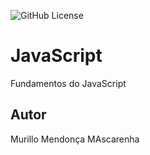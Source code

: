 ![GitHub License](https://img.shields.io/github/license/mmendoncamascarenha/JavaScript)


# JavaScript
Fundamentos do JavaScript
## Autor 
Murillo Mendonça MAscarenha
